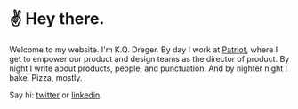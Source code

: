 

# ✌️ Hey there.

Welcome to my website. I'm K.Q. Dreger. By day I work at [Patriot](https://patriotsoftware.com/), where I get to empower our product and design teams as the director of product. By night I write about products, people, and punctuation. And by nighter night I bake. Pizza, mostly. 

Say hi: [twitter](https://twitter.com/dreger) or [linkedin](https://www.linkedin.com/in/dreger).